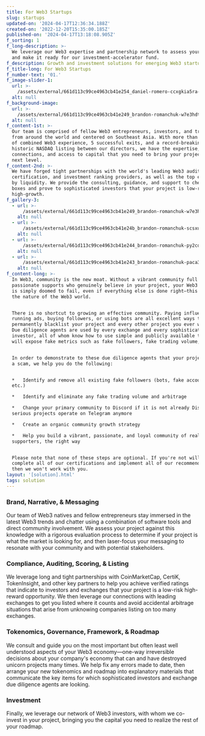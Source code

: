 ```yaml
---
title: For Web3 Startups
slug: startups
updated-on: '2024-04-17T12:36:34.188Z'
created-on: '2022-12-20T15:35:00.185Z'
published-on: '2024-04-17T13:18:08.905Z'
f_sorting: 1
f_long-description: >-
  We leverage our Web3 expertise and partnership network to assess your project
  and make it ready for our investment-accelerator fund.
f_description: Growth and investment solutions for emerging Web3 startups
f_title-long: For Web3 Startups
f_number-text: '01.'
f_image-slider-1:
  url: >-
    /assets/external/661d113c99ce4963cb41e254_daniel-romero-ccxgkia5ra-unsplash.jpg
  alt: null
f_background-image:
  url: >-
    /assets/external/661d113c99ce4963cb41e249_brandon-romanchuk-w7e3hdther8-unsplash.jpg
  alt: null
f_content-1st: >-
  Our team is comprised of fellow Web3 entrepreneurs, investors, and traders
  from around the world and centered on Southeast Asia. With more than 40 years
  of combined Web3 experience, 5 successful exits, and a record-breaking
  historic NASDAQ listing between our directors, we have the expertise,
  connections, and access to capital that you need to bring your project to the
  next level.
f_content-2nd: >-
  We have forged tight partnerships with the world's leading Web3 auditing,
  certification, and investment ranking providers, as well as the top exchanges
  by liquidity. We provide the consulting, guidance, and support to check the
  boxes and prove to sophisticated investors that your project is low-risk and
  high-growth.
f_gallery-3:
  - url: >-
      /assets/external/661d113c99ce4963cb41e249_brandon-romanchuk-w7e3hdther8-unsplash.jpg
    alt: null
  - url: >-
      /assets/external/661d113c99ce4963cb41e24b_brandon-romanchuk-scsxux0vykw-unsplash.jpg
    alt: null
  - url: >-
      /assets/external/661d113c99ce4963cb41e244_brandon-romanchuk-py2cqplzy7c-unsplash.jpg
    alt: null
  - url: >-
      /assets/external/661d113c99ce4963cb41e243_brandon-romanchuk-paca3af5yc0-unsplash.jpg
    alt: null
f_content-long: >-
  In Web3, community is the new moat. Without a vibrant community full of
  passionate supports who genuinely believe in your project, your Web3 project
  is simply doomed to fail, even if everything else is done right—this is just
  the nature of the Web3 world.


  There is no shortcut to growing an effective community. Paying influencers,
  running ads, buying followers, or using bots are all excellent ways to
  permanently blacklist your project and every other project you ever work on.
  Due diligence agents are used by every exchange and every sophisticated
  investor, all of whom know how to use simple and publicly available tools that
  will expose fake metrics such as fake followers, fake trading volume, etc.


  In order to demonstrate to these due diligence agents that your project is not
  a scam, we help you do the following:


  *   Identify and remove all existing fake followers (bots, fake accounts,
  etc.)

  *   Identify and eliminate any fake trading volume and arbitrage

  *   Change your primary community to Discord if it is not already Discord—no
  serious projects operate on Telegram anymore

  *   Create an organic community growth strategy

  *   Help you build a vibrant, passionate, and loyal community of real, raving
  supporters, the right way


  Please note that none of these steps are optional. If you're not willing to
  complete all of our certifications and implement all of our recommendations,
  then we won't work with you.
layout: '[solution].html'
tags: solution
---
```


### Brand, Narrative, & Messaging

Our team of Web3 natives and fellow entrepreneurs stay immersed in the latest Web3 trends and chatter using a combination of software tools and direct community involvement. We assess your project against this knowledge with a rigorous evaluation process to determine if your project is what the market is looking for, and then laser-focus your messaging to resonate with your community and with potential stakeholders.

### Compliance, Auditing, Scoring, & Listing

We leverage long and tight partnerships with CoinMarketCap, CertiK, TokenInsight, and other key partners to help you achieve verified ratings that indicate to investors and exchanges that your project is a low-risk high-reward opportunity. We then leverage our connections with leading exchanges to get you listed where it counts and avoid accidental arbitrage situations that arise from unknowing companies listing on too many exchanges.

### Tokenomics, Governance, Framework, & Roadmap

We consult and guide you on the most important but often least well understood aspects of your Web3 economy—one-way irreversible decisions about your company's economy that can and have destroyed unicorn projects many times. We help fix any errors made to date, then arrange your new tokenomics and roadmap into explanatory materials that communicate the key items for which sophisticated investors and exchange due diligence agents are looking.

### Investment

Finally, we leverage our network of Web3 investors, with whom we co-invest in your project, bringing you the capital you need to realize the rest of your roadmap.
